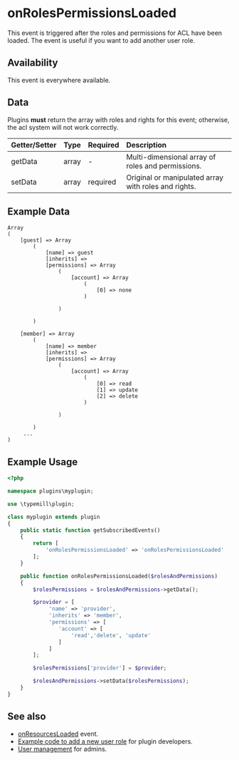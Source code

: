 # onRolesPermissionsLoaded

This event is triggered after the roles and permissions for ACL have been loaded. The event is useful if you want to add another user role.

## Availability

This event is everywhere available.

## Data

Plugins **must** return the array with roles and rights for this event; otherwise, the acl system will not work correctly.

| Getter/Setter | Type | Required | Description | 
|:---|:---|:---|:---|
| getData | array | - | Multi-dimensional array of roles and permissions. | 
| setData | array | required | Original or manipulated array with roles and rights. |

## Example Data

```
Array
(
    [guest] => Array
        (
            [name] => guest
            [inherits] => 
            [permissions] => Array
                (
                    [account] => Array
                        (
                            [0] => none
                        )

                )

        )

    [member] => Array
        (
            [name] => member
            [inherits] => 
            [permissions] => Array
                (
                    [account] => Array
                        (
                            [0] => read
                            [1] => update
                            [2] => delete
                        )

                )

        )
     ...
)

```

## Example Usage

```php
<?php

namespace plugins\myplugin;

use \typemill\plugin;

class myplugin extends plugin
{
    public static function getSubscribedEvents()
    {
        return [
            'onRolesPermissionsLoaded' => 'onRolesPermissionsLoaded'
        ];
    }

    public function onRolesPermissionsLoaded($rolesAndPermissions)
    {
        $rolesPermissions = $rolesAndPermissions->getData();

        $provider = [
             'name' => 'provider',
             'inherits' => 'member',
             'permissions' => [
                'account' => [
                    'read','delete', 'update' 
                ]
             ]
        ];

        $rolesPermissions['provider'] = $provider;

        $rolesAndPermissions->setData($rolesPermissions);
    }
}
```

## See also

* [onResourcesLoaded](/plugin-developers/plugin-events/onresourcesloaded) event.
* [Example code to add a new user role](/plugin-developers/examples/add-new-userrole) for plugin developers.
* [User management](/admin-guide/users) for admins.

